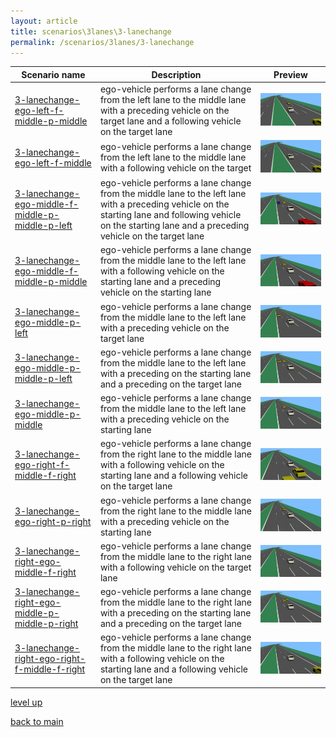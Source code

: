 ```yaml
---
layout: article
title: scenarios\3lanes\3-lanechange
permalink: /scenarios/3lanes/3-lanechange
---
```

| Scenario name  | Description |  Preview | 
| ------------- | ------------- | --------- |
| [3-lanechange-ego-left-f-middle-p-middle](/scenarios/3lanes/3-lanechange/3-lanechange-ego-left-f-middle-p-middle.xosc)  | ego-vehicle performs a lane change from the left lane to the middle lane with a preceding vehicle on the target lane and a following vehicle on the target lane   |  ![image](3-lanechange-ego-left-f-middle-p-middle.gif)  | 
| [3-lanechange-ego-left-f-middle](/scenarios/3lanes/3-lanechange/3-lanechange-ego-left-f-middle.xosc)  | ego-vehicle performs a lane change from the left lane to the middle lane with a following vehicle on the target   |  ![image](3-lanechange-ego-left-f-middle.gif)  | 
| [3-lanechange-ego-middle-f-middle-p-middle-p-left](/scenarios/3lanes/3-lanechange/3-lanechange-ego-middle-f-middle-p-middle-p-left.xosc)  | ego-vehicle performs a lane change from the middle lane to the left lane with a preceding vehicle on the starting lane and following vehicle on the starting lane and a preceding vehicle on the target lane  |  ![image](3-lanechange-ego-middle-f-middle-p-middle-p-left.gif)  | 
| [3-lanechange-ego-middle-f-middle-p-middle](/scenarios/3lanes/3-lanechange/3-lanechange-ego-middle-f-middle-p-middle.xosc)  | ego-vehicle performs a lane change from the middle lane to the left lane with a following vehicle on the starting lane and a preceding vehicle on the starting lane  |  ![image](3-lanechange-ego-middle-f-middle-p-middle.gif)  | 
| [3-lanechange-ego-middle-p-left](/scenarios/3lanes/3-lanechange/3-lanechange-ego-middle-p-left.xosc)  | ego-vehicle performs a lane change from the middle lane to the left lane with a preceding vehicle on the target lane  |  ![image](3-lanechange-ego-middle-p-left.gif)  | 
| [3-lanechange-ego-middle-p-middle-p-left](/scenarios/3lanes/3-lanechange/3-lanechange-ego-middle-p-middle-p-left.xosc)  | ego-vehicle performs a lane change from the middle lane to the left lane with a preceding on the starting lane and a preceding on the target lane  |  ![image](3-lanechange-ego-middle-p-middle-p-left.gif)  | 
| [3-lanechange-ego-middle-p-middle](/scenarios/3lanes/3-lanechange/3-lanechange-ego-middle-p-middle.xosc)  | ego-vehicle performs a lane change from the middle lane to the left lane with a preceding vehicle on the starting lane  |  ![image](3-lanechange-ego-middle-p-middle.gif)  | 
| [3-lanechange-ego-right-f-middle-f-right](/scenarios/3lanes/3-lanechange/3-lanechange-ego-right-f-middle-f-right.xosc)  | ego-vehicle performs a lane change from the right lane to the middle lane with a following vehicle on the starting lane and a following vehicle on the target lane  |  ![image](3-lanechange-ego-right-f-middle-f-right.gif)  | 
| [3-lanechange-ego-right-p-right](/scenarios/3lanes/3-lanechange/3-lanechange-ego-right-p-right.xosc)  | ego-vehicle performs a lane change from the right lane to the middle lane with a preceding vehicle on the starting lane  |  ![image](3-lanechange-ego-right-p-right.gif)  | 
| [3-lanechange-right-ego-middle-f-right](/scenarios/3lanes/3-lanechange/3-lanechange-right-ego-middle-f-right.xosc)  | ego-vehicle performs a lane change from the middle lane to the right lane with a following vehicle on the target lane  |  ![image](3-lanechange-right-ego-middle-f-right.gif)  | 
| [3-lanechange-right-ego-middle-p-middle-p-right](/scenarios/3lanes/3-lanechange/3-lanechange-right-ego-middle-p-middle-p-right.xosc)  | ego-vehicle performs a lane change from the middle lane to the right lane with a preceding on the starting lane and a preceding on the target lane  |  ![image](3-lanechange-right-ego-middle-p-middle-p-right.gif)  | 
| [3-lanechange-right-ego-right-f-middle-f-right](/scenarios/3lanes/3-lanechange/3-lanechange-right-ego-right-f-middle-f-right.xosc)  | ego-vehicle performs a lane change from the middle lane to the right lane with a following vehicle on the starting lane and a following vehicle on the target lane  |  ![image](3-lanechange-right-ego-right-f-middle-f-right.gif)  | 

[level up](../)

[back to main](/)

